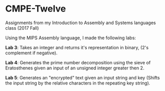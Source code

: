 # CMPE-Twelve
Assignments from my Introduction to Assembly and Systems languages class (2017 Fall)

Using the MIPS Assembly language, I made the following labs:

  **Lab 3**: Takes an integer and returns it's representation in binary, (2's complement if negative).
  
  **Lab 4**: Generates the prime number decomposition using the sieve of Eratosthenes given an input of an unsigned integer greater then 2.
  
  **Lab 5**: Generates an "encrypted" text given an input string and key (Shifts the input string by the relative characters in the repeating key string).
